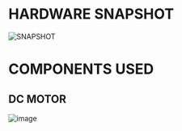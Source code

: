# HARDWARE SNAPSHOT
![SNAPSHOT](https://user-images.githubusercontent.com/99087988/157255118-aafd22d7-4b71-4188-81bd-2472dcff89f0.PNG)
# COMPONENTS USED
## DC MOTOR
![image](https://user-images.githubusercontent.com/99087988/157256209-d80e9a59-bd75-403f-9329-71f8ad93977f.png)


